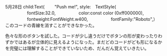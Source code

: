 5月28日
child:Text(
　　"Push me!",
style:　TextStyle(
　　　　　fontSize:32.0,
　　　　　color:const color (0xff000000),
　　　　　fontweight:FontWeight.w400,
　　　　　fontFamily:"Roboto",）
このコードの青線を消すことができなかった。

色々な形のボタンを試した。コードが少し違うだけでボタンの形が変わったりわずかではあるが立体的に見えるようになった。まだどのコードがども形になるかを完璧には理解することができていないため、だんだん覚えていきたい。

